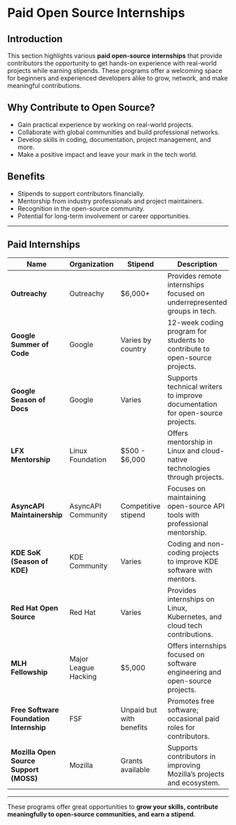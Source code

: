 # Paid Open Source Internships  

## Introduction  
This section highlights various **paid open-source internships** that provide contributors the opportunity to get hands-on experience with real-world projects while earning stipends. These programs offer a welcoming space for beginners and experienced developers alike to grow, network, and make meaningful contributions.

## Why Contribute to Open Source?  
- Gain practical experience by working on real-world projects.  
- Collaborate with global communities and build professional networks.  
- Develop skills in coding, documentation, project management, and more.  
- Make a positive impact and leave your mark in the tech world.  

## Benefits  
- Stipends to support contributors financially.  
- Mentorship from industry professionals and project maintainers.  
- Recognition in the open-source community.  
- Potential for long-term involvement or career opportunities.  

---

## Paid Internships  

| **Name**                  | **Organization**            | **Stipend**               | **Description**                                                                 |
|---------------------------|-----------------------------|---------------------------|---------------------------------------------------------------------------------|
| **Outreachy**             | Outreachy                   | $6,000+                   | Provides remote internships focused on underrepresented groups in tech.        |
| **Google Summer of Code** | Google                      | Varies by country         | 12-week coding program for students to contribute to open-source projects.     |
| **Google Season of Docs** | Google                      | Varies                    | Supports technical writers to improve documentation for open-source projects. |
| **LFX Mentorship**        | Linux Foundation            | $500 - $6,000             | Offers mentorship in Linux and cloud-native technologies through projects.     |
| **AsyncAPI Maintainership** | AsyncAPI Community       | Competitive stipend       | Focuses on maintaining open-source API tools with professional mentorship.     |
| **KDE SoK (Season of KDE)** | KDE Community            | Varies                    | Coding and non-coding projects to improve KDE software with mentors.           |
| **Red Hat Open Source**   | Red Hat                     | Varies                    | Provides internships on Linux, Kubernetes, and cloud tech contributions.      |
| **MLH Fellowship**        | Major League Hacking        | $5,000                    | Offers internships focused on software engineering and open-source projects.  |
| **Free Software Foundation Internship** | FSF        | Unpaid but with benefits  | Promotes free software; occasional paid roles for contributors.                |
| **Mozilla Open Source Support (MOSS)** | Mozilla       | Grants available         | Supports contributors in improving Mozilla’s projects and ecosystem.           |

---

These programs offer great opportunities to **grow your skills, contribute meaningfully to open-source communities, and earn a stipend**.